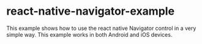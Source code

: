 # react-native-navigator-example

This example shows how to use the react native Navigator control in a very simple way.
This example works in both Android and iOS devices.
